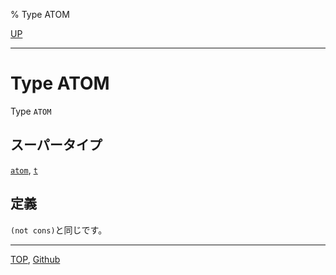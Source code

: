 % Type ATOM

[UP](14.2.html)  

---

# Type **ATOM**


Type `ATOM`


## スーパータイプ

[`atom`](14.2.atom-type.html), [`t`](4.4.t-system-class.html)


## 定義

`(not cons)`と同じです。


---
[TOP](index.html),  [Github](https://github.com/nptcl/npt-japanese)


